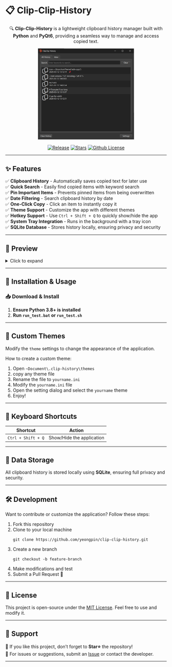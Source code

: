 # 📋 Clip-Clip-History

<div align="center">

🔍 **Clip-Clip-History** is a lightweight clipboard history manager built with **Python** and **PyQt6**, providing a seamless way to manage and access copied text.


<img src="./images/preview_2025-03-12_14-52-34.png" alt="Preview" width="300">

<p align="center">

[![Release](https://img.shields.io/github/v/release/yeongpin/clip-clip-history?style=flat-square&logo=github&color=blue)](https://github.com/yeongpin/clip-clip-history/releases/latest)
[![Stars](https://img.shields.io/github/stars/yeongpin/clip-clip-history?style=flat-square&logo=github)](https://github.com/yeongpin/clip-clip-history/stargazers)
[![Github License](https://img.shields.io/badge/license-MIT-green.svg)](https://github.com/yeongpin/clip-clip-history/blob/main/LICENSE)

</p>

</div>

---

## ✨ Features

✅ **Clipboard History** - Automatically saves copied text for later use  
✅ **Quick Search** - Easily find copied items with keyword search  
✅ **Pin Important Items** - Prevents pinned items from being overwritten  
✅ **Date Filtering** - Search clipboard history by date  
✅ **One-Click Copy** - Click an item to instantly copy it  
✅ **Theme Support** - Customize the app with different themes  
✅ **Hotkey Support** - Use `Ctrl + Shift + Q` to quickly show/hide the app  
✅ **System Tray Integration** - Runs in the background with a tray icon  
✅ **SQLite Database** - Stores history locally, ensuring privacy and security  

---

## 📸 Preview

<details>

<summary>Click to expand</summary>

| ![Preview](./images/preview_2025-03-12_14-52-34.png) | ![Preview](./images/preview_2025-03-12_14-53-19.png) |
|--------------------------------------------------------|--------------------------------------------------------|
| ![Preview](./images/Preview_2025-03-12_14-54-29.png) | ![Preview](./images/Preview_2025-03-12_14-54-50.png) |

</details>

---

## 🚀 Installation & Usage

### 📥 Download & Install
1. **Ensure Python 3.8+ is installed**
2. **Run `run_test.bat` or `run_test.sh`**

---

## 🎨 Custom Themes

Modify the `theme` settings to change the appearance of the application.

How to create a custom theme:
1. Open `~Document\.clip-history\themes`
2. copy any theme file
3. Rename the file to `yourname.ini`
4. Modify the `yourname.ini` file
5. Open the setting dialog and select the `yourname` theme
6. Enjoy!

---

## 🎯 Keyboard Shortcuts

| Shortcut           | Action                   |
|-------------------|-------------------------|
| `Ctrl + Shift + Q` | Show/Hide the application |
---

## 💾 Data Storage

All clipboard history is stored locally using **SQLite**, ensuring full privacy and security.

---

## 🛠 Development

Want to contribute or customize the application? Follow these steps:

1. Fork this repository
2. Clone to your local machine
   ```
   git clone https://github.com/yeongpin/clip-clip-history.git
   ```
3. Create a new branch
   ```
   git checkout -b feature-branch
   ```
4. Make modifications and test
5. Submit a Pull Request 🚀

---

## 📜 License

This project is open-source under the [MIT License](LICENSE). Feel free to use and modify it.

---

## 🌟 Support

💖 If you like this project, don’t forget to **Star⭐️** the repository!  
📩 For issues or suggestions, submit an [Issue](https://github.com/yeongpin/clip-clip-history/issues) or contact the developer.

---
